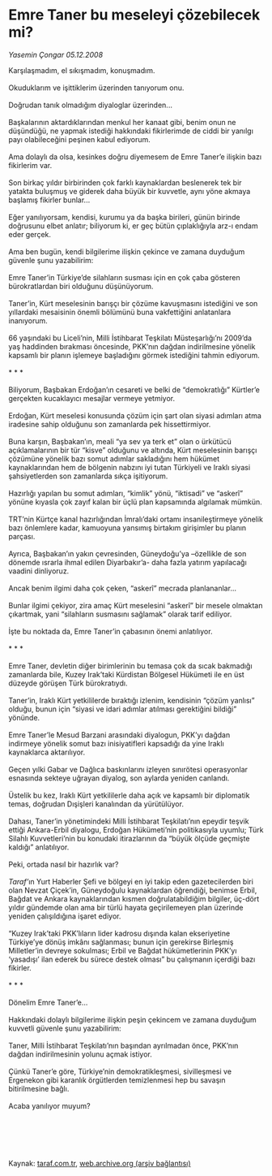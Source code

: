 # Emre Taner bu meseleyi çözebilecek mi?

*Yasemin Çongar 05.12.2008*

<div class="taraf_structure_2col_1zq">
<div class="margen_n">



 <p>Karşılaşmadım, el sıkışmadım, konuşmadım. <br/><br/>Okuduklarım ve işittiklerim üzerinden tanıyorum onu. <br/><br/>Doğrudan tanık olmadığım diyaloglar üzerinden... <br/><br/>Başkalarının aktardıklarından menkul her kanaat gibi, benim onun ne düşündüğü, ne yapmak istediği hakkındaki fikirlerimde de ciddi bir yanılgı payı olabileceğini peşinen kabul ediyorum. <br/><br/>Ama dolaylı da olsa, kesinkes doğru diyemesem de Emre Taner’e ilişkin bazı fikirlerim var. <br/><br/>Son birkaç yıldır birbirinden çok farklı kaynaklardan beslenerek tek bir yatakta buluşmuş ve giderek daha büyük bir kuvvetle, aynı yöne akmaya başlamış fikirler bunlar... <br/><br/>Eğer yanılıyorsam, kendisi, kurumu ya da başka birileri, günün birinde doğrusunu elbet anlatır; biliyorum ki, er geç bütün çıplaklığıyla arz-ı endam eder gerçek. <br/><br/>Ama ben bugün, kendi bilgilerime ilişkin çekince ve zamana duyduğum güvenle şunu yazabilirim: <br/><br/>Emre Taner’in Türkiye’de silahların susması için en çok çaba gösteren bürokratlardan biri olduğunu düşünüyorum. <br/><br/>Taner’in, Kürt meselesinin barışçı bir çözüme kavuşmasını istediğini ve son yıllardaki mesaisinin önemli bölümünü buna vakfettiğini anlatanlara inanıyorum. <br/><br/>66 yaşındaki bu Liceli’nin, Milli İstihbarat Teşkilatı Müsteşarlığı’nı 2009’da yaş haddinden bırakması öncesinde, PKK’nın dağdan indirilmesine yönelik kapsamlı bir planın işlemeye başladığını görmek istediğini tahmin ediyorum. <br/><br/>* * * <br/><br/>Biliyorum, Başbakan Erdoğan’ın cesareti ve belki de “demokratlığı” Kürtler’e gerçekten kucaklayıcı mesajlar vermeye yetmiyor. <br/><br/>Erdoğan, Kürt meselesi konusunda çözüm için şart olan siyasi adımları atma iradesine sahip olduğunu son zamanlarda pek hissettirmiyor. <br/><br/>Buna karşın, Başbakan’ın, meali “ya sev ya terk et” olan o ürkütücü açıklamalarının bir tür “kisve” olduğunu ve altında, Kürt meselesinin barışçı çözümüne yönelik bazı somut adımlar sakladığını hem hükümet kaynaklarından hem de bölgenin nabzını iyi tutan Türkiyeli ve Iraklı siyasi şahsiyetlerden son zamanlarda sıkça işitiyorum. <br/><br/>Hazırlığı yapılan bu somut adımları, “kimlik” yönü, “iktisadi” ve “askerî” yönüne kıyasla çok zayıf kalan bir üçlü plan kapsamında algılamak mümkün. <br/><br/>TRT’nin Kürtçe kanal hazırlığından İmralı’daki ortamı insanileştirmeye yönelik bazı önlemlere kadar, kamuoyuna yansımış birtakım girişimler bu planın parçası. <br/><br/>Ayrıca, Başbakan’ın yakın çevresinden, Güneydoğu’ya –özellikle de son dönemde ısrarla ihmal edilen Diyarbakır’a- daha fazla yatırım yapılacağı vaadini dinliyoruz. <br/><br/>Ancak benim ilgimi daha çok çeken, “askerî” mecrada planlananlar... <br/><br/>Bunlar ilgimi çekiyor, zira amaç Kürt meselesini “askerî” bir mesele olmaktan çıkartmak, yani “silahların susmasını sağlamak” olarak tarif ediliyor. <br/><br/>İşte bu noktada da, Emre Taner’in çabasının önemi anlatılıyor. <br/><br/>* * * <br/><br/>Emre Taner, devletin diğer birimlerinin bu temasa çok da sıcak bakmadığı zamanlarda bile, Kuzey Irak’taki Kürdistan Bölgesel Hükümeti ile en üst düzeyde görüşen Türk bürokratıydı. <br/><br/>Taner’in, Iraklı Kürt yetkililerde bıraktığı izlenim, kendisinin “çözüm yanlısı” olduğu, bunun için “siyasi ve idari adımlar atılması gerektiğini bildiği” yönünde. <br/><br/>Emre Taner’le Mesud Barzani arasındaki diyalogun, PKK’yı dağdan indirmeye yönelik somut bazı inisiyatifleri kapsadığı da yine Iraklı kaynaklarca aktarılıyor. <br/><br/>Geçen yılki Gabar ve Dağlıca baskınlarını izleyen sınırötesi operasyonlar esnasında sekteye uğrayan diyalog, son aylarda yeniden canlandı. <br/><br/>Üstelik bu kez, Iraklı Kürt yetkililerle daha açık ve kapsamlı bir diplomatik temas, doğrudan Dışişleri kanalından da yürütülüyor. <br/><br/>Dahası, Taner’in yönetimindeki Milli İstihbarat Teşkilatı’nın epeydir teşvik ettiği Ankara-Erbil diyalogu, Erdoğan Hükümeti’nin politikasıyla uyumlu; Türk Silahlı Kuvvetleri’nin bu konudaki itirazlarının da “büyük ölçüde geçmişte kaldığı” anlatılıyor. <br/><br/>Peki, ortada nasıl bir hazırlık var?<i> <br/><br/>Taraf’</i>ın Yurt Haberler Şefi ve bölgeyi en iyi takip eden gazetecilerden biri olan Nevzat Çiçek’in, Güneydoğulu kaynaklardan öğrendiği, benimse Erbil, Bağdat ve Ankara kaynaklarından kısmen doğrulatabildiğim bilgiler, üç-dört yıldır gündemde olan ama bir türlü hayata geçirilemeyen plan üzerinde yeniden çalışıldığına işaret ediyor. <br/><br/>“Kuzey Irak’taki PKK’lıların lider kadrosu dışında kalan ekseriyetine Türkiye’ye dönüş imkânı sağlanması; bunun için gerekirse Birleşmiş Milletler’in devreye sokulması; Erbil ve Bağdat hükümetlerinin PKK’yı ‘yasadışı’ ilan ederek bu sürece destek olması” bu çalışmanın içerdiği bazı fikirler. <br/><br/>* * * <br/><br/>Dönelim Emre Taner’e... <br/><br/>Hakkındaki dolaylı bilgilerime ilişkin peşin çekincem ve zamana duyduğum kuvvetli güvenle şunu yazabilirim: <br/><br/>Taner, Milli İstihbarat Teşkilatı’nın başından ayrılmadan önce, PKK’nın dağdan indirilmesinin yolunu açmak istiyor. <br/><br/>Çünkü Taner’e göre, Türkiye’nin demokratikleşmesi, sivilleşmesi ve Ergenekon gibi karanlık örgütlerden temizlenmesi hep bu savaşın bitirilmesine bağlı. <br/><br/>Acaba yanılıyor muyum?</p>
<br/>
<br/>
<br/>



<br/>


<div id="taraf_not">
</div>

</div>


</div>

Kaynak: [taraf.com.tr](http://www.taraf.com.tr:80/makale/2975.htm), [web.archive.org (arşiv bağlantısı)](http://web.archive.org/web/20091219164551/http://www.taraf.com.tr:80/makale/2975.htm)
